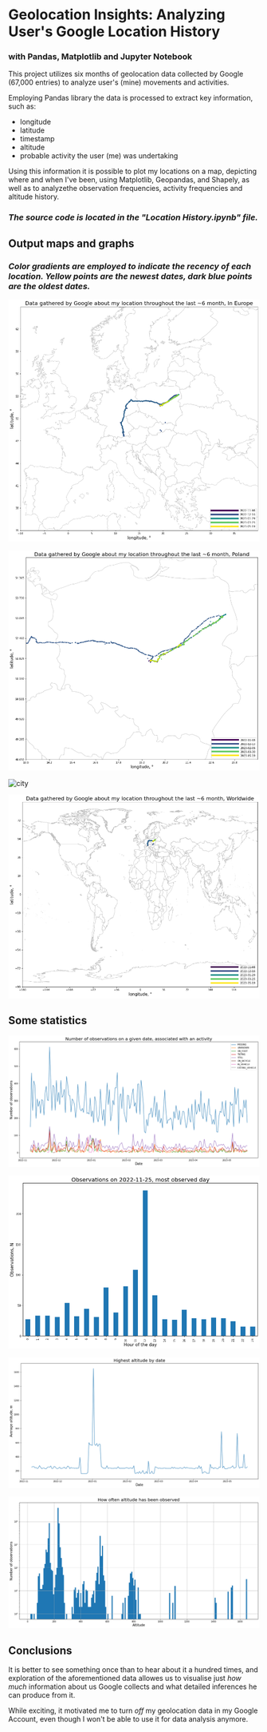 # Geolocation Insights: Analyzing User's Google Location History
### with Pandas, Matplotlib and Jupyter Notebook

This project utilizes six months of geolocation data collected by Google (67,000 entries) to analyze user's (mine) movements and activities. 

Employing Pandas library the data is processed to extract key information, such as:
* longitude
* latitude
* timestamp
* altitude
* probable activity the user (me) was undertaking

Using this information it is possible to plot my locations on a map, depicting where and when I've been, using Matplotlib, Geopandas, and Shapely, as well as to analyzethe observation frequencies, activity frequencies and altitude history.

### _The source code is located in the "Location History.ipynb" file._

## Output maps and graphs
### _Color gradients are employed to indicate the recency of each location. Yellow points are the newest dates, dark blue points are the oldest dates._

![europe][europe]

![poland][poland]

![city][city]

![world][world]

## Some statistics

![observations][observations]

![most_obs_day][most_obs_day]

![altitude_hist][altitude_hist]

![altitude][altitude]

## Conclusions

It is better to see something once than to hear about it a hundred times, and exploration of the aforementioned data allowes us to visualise just _how much_ information about us Google collects and what detailed inferences he can produce from it. 

While exciting, it motivated me to turn _off_ my geolocation data in my Google Account, even though I won't be able to use it for data analysis anymore.

[europe]: https://github.com/a-vishniavetski/google-location-history/blob/main/output/europe.png "Europe"
[poland]: https://github.com/a-vishniavetski/google-location-history/blob/main/output/poland.png "Poland"
[city]: https://github.com/a-vishniavetski/google-location-history/assets/132013288/b6b931b8-48c4-44e6-8d04-51d87e6bf73c "City"
[world]: https://github.com/a-vishniavetski/google-location-history/blob/main/output/world.png
[observations]: https://github.com/a-vishniavetski/google-location-history/blob/main/output/observations.png "Observations"
[most_obs_day]: https://github.com/a-vishniavetski/google-location-history/blob/main/output/most_obs_day.png "Most observed day"
[altitude_hist]: https://github.com/a-vishniavetski/google-location-history/blob/main/output/altitude_hist.png "Altitude histogram"
[altitude]: https://github.com/a-vishniavetski/google-location-history/blob/main/output/altitude.png "Altitude"
